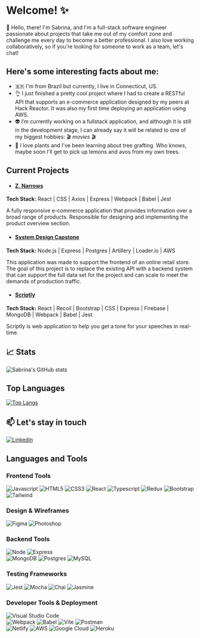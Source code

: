  # Welcome! ✨
👋 Hello, there! I'm Sabrina, and I'm a full-stack software engineer passionate about projects that take me out of my comfort zone and challenge me every day to become a better professional. I also love working collaboratively, so if you're looking for someone to work as a team, let's chat!


## Here's some interesting facts about me:
- 🇧🇷 I'm from Brazil but currently, I live in Connecticut, US.
- 👌 I just finished a pretty cool project where I had to create a RESTful API that supports an e-commerce application designed by my peers at Hack Reactor. It was also my first time deploying an application using AWS.
- 👽 I’m currently working on a fullstack application, and although it is still in the development stage, I can already say it will be related to one of my biggest hobbies: 🎬 *movies* 🎬
- 🌳 I love plants and I've been learning about tree grafting. Who knows, maybe soon I'll get to pick up lemons and avos from my own trees.


## Current Projects
- <h4><strong> <a href="https://github.com/RFE2202-FEC-Zion-Narrows/FEC-Project">Z. Narrows</a></strong></h4>
__Tech Stack:__ React | CSS | Axios | Express | Webpack | Babel | Jest

A fully responsive e-commerce application that provides information over a broad range of products. Responsible for designing and implementing the product overview section.

- <h4><strong> <a href="https://github.com/NutmegGang">System Design Capstone</a></strong></h4>
__Tech Stack:__ Node.js | Express | Postgres | Artillery | Loader.io | AWS

This application was made to support the frontend of an online retail store. The goal of this project is to replace the existing API with a backend system that can support the full data set for the project and can scale to meet the demands of production traffic.


- <h4><strong> <a href="https://github.com/NutmegGang">Scriptly</a></strong></h4>
__Tech Stack:__ React | Recoil | Bootstrap | CSS | Express | Firebase | MongoDB | Webpack | Babel | Jest

Scriptly is web application to help you get a tone for your speeches in real-time.


## 📈 Stats

![Sabrina's GitHub stats](https://github-readme-stats.vercel.app/api?username=sgortz&show_icons=true)


## Top Languages

[![Top Langs](https://github-readme-stats.vercel.app/api/top-langs/?username=sgortz&layout=compact)](https://github.com/anuraghazra/github-readme-stats)


## 📫 Let's stay in touch

[![Linkedin][linkedin-badge]][linkedin-url]


## Languages and Tools

### Frontend Tools

![Javascript][javascript-badge]
![HTML5][html-badge]
![CSS3][css-badge]
![React][react-badge]
![Typescript][typescript-badge]
![Redux][redux-badge]
![Bootstrap][bootstrap-badge]
![Tailwind][tailwind-badge]


### Design & Wireframes

![Figma][figma-badge]
![Photoshop][photoshop-badge]


### Backend Tools

![Node][node-badge]
![Express][express-badge]\
![MongoDB][mongodb-badge]
![Postgres][postgres-badge]
![MySQL][mysql-badge]


### Testing Frameworks

![Jest][jest-badge]
![Mocha][mocha-badge]
![Chai][chai-badge]
![Jasmine][jasmine-badge]


### Developer Tools & Deployment
![Visual Studio Code][vs-code-badge]\
![Webpack][webpack-badge]
![Babel][babel-badge]
![Vite][vite-badge]
![Postman][postman-badge]\
![Netlify][netlify-badge]
![AWS][aws-badge]
![Google Cloud][google-cloud-badge]
![Heroku][heroku-badge]



[linkedin-badge]: https://img.shields.io/badge/-LinkedIn-white?logo=linkedin&logoColor=0A66C2&style=for-the-badge
[linkedin-url]: https://www.linkedin.com/in/sabrina-gortz/
[javascript-badge]: https://img.shields.io/badge/-Javascript-white?logo=javascript&logoColor=F7DF1E&&style=for-the-badge
[html-badge]: https://img.shields.io/badge/-Html5-white?logo=html5&logoColor=E34F26&style=for-the-badge
[css-badge]: https://img.shields.io/badge/-CSS3-white?logo=css3&logoColor=1572B6&style=for-the-badge
[react-badge]: https://img.shields.io/badge/-React-white?logo=react&logoColor=61DAFB&style=for-the-badge
[typescript-badge]: https://img.shields.io/badge/-Typescript-white?logo=typescript&logoColor=3178C6&style=for-the-badge
[bootstrap-badge]: https://img.shields.io/badge/-Bootstrap-white?logo=bootstrap&logoColor=7952B3&style=for-the-badge
[Tailwind-badge]: https://img.shields.io/badge/-Tailwind%20CSS-white?logo=tailwind-css&logoColor=06B6D4&style=for-the-badge
[redux-badge]: https://img.shields.io/badge/-Redux-white?logo=redux&logoColor=764ABC&style=for-the-badge
[figma-badge]: https://img.shields.io/badge/-Figma-white?logo=figma&logoColor=F24E1E&style=for-the-badge
[photoshop-badge]: https://img.shields.io/badge/-Adobe%20Photoshop-white?logo=adobe-photoshop&logoColor=31A8FF&style=for-the-badge
[node-badge]: https://img.shields.io/badge/-Nodejs-white?logo=node.js&logoColor=339933&style=for-the-badge
[express-badge]: https://img.shields.io/badge/-Express-white?logo=express&logoColor=black&style=for-the-badge
[mongodb-badge]: https://img.shields.io/badge/-MongoDB-white?logo=mongodb&logoColor=47A248&style=for-the-badge
[postgres-badge]: https://img.shields.io/badge/-PostgreSQL-white?logo=postgresql&logoColor=4169E1&style=for-the-badge
[mysql-badge]: https://img.shields.io/badge/-MySQL-white?logo=mysql&logoColor=4479A1&style=for-the-badge
[jest-badge]: https://img.shields.io/badge/-Jest-white?logo=jest&logoColor=C21325&style=for-the-badge
[mocha-badge]: https://img.shields.io/badge/-Mocha-white?logo=mocha&logoColor=8D6748&style=for-the-badge
[chai-badge]: https://img.shields.io/badge/-Chai-white?logo=chai&logoColor=A30701&style=for-the-badge
[jasmine-badge]: https://img.shields.io/badge/-Jasmine-white?logo=jasmine&logoColor=8A4182&style=for-the-badge
[vs-code-badge]: https://img.shields.io/badge/-Visual%20Studio%20Code-white?logo=visual-studio-code&logoColor=007ACC&style=for-the-badge
[webpack-badge]: https://img.shields.io/badge/-Webpack-white?logo=webpack&logoColor=8DD6F9&style=for-the-badge
[babel-badge]: https://img.shields.io/badge/-Babel-white?logo=babel&logoColor=F9DC3E&style=for-the-badge
[vite-badge]: https://img.shields.io/badge/-Vite-white?logo=vite&logoColor=FCBD16&style=for-the-badge
[postman-badge]: https://img.shields.io/badge/-Postman-white?logo=postman&logoColor=FF6C37&style=for-the-badge
[netlify-badge]: https://img.shields.io/badge/-Netlify-white?logo=netlify&logoColor=00C7B7&style=for-the-badge
[aws-badge]: https://img.shields.io/badge/-Amazon%20AWS-white?logo=amazon-aws&logoColor=FF9900&style=for-the-badge
[google-cloud-badge]: https://img.shields.io/badge/-Google%20Cloud-white?logo=google-cloud&logoColor=4285F4&style=for-the-badge
[heroku-badge]: https://img.shields.io/badge/-Heroku-white?logo=heroku&logoColor=79589F&style=for-the-badge
